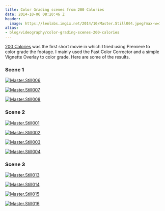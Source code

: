 ```yaml
---
title: Color Grading scenes from 200 Calories
date: 2014-10-06 08:20:46 Z
header:
  image: https://leolabs.imgix.net/2014/10/Master.Still004.jpeg?max-w=1920
alias:
- blog/videography/color-grading-scenes-200-calories
---
```


[200 Calories](/200-calories-created-during-the-2880-film-festival/ "200 Calories, created during the 2880 Film Festival") was the first short movie in which I tried using Premiere to color grade the footage. I mainly used the Fast Color Corrector and a simple Vignette Overlay to color grade. Here are some of the results.

### Scene 1

[![Master.Still006](https://leolabs.imgix.net/2014/10/Master.Still006.jpeg?max-w=700)](/assets/2014/10/Master.Still006.jpeg)

[![Master.Still007](https://leolabs.imgix.net/2014/10/Master.Still007.jpeg?max-w=700)](/assets/2014/10/Master.Still007.jpeg)

[![Master.Still008](https://leolabs.imgix.net/2014/10/Master.Still008.jpeg?max-w=700)](/assets/2014/10/Master.Still008.jpeg)

### Scene 2

[![Master.Still001](https://leolabs.imgix.net/2014/10/Master.Still001.jpeg?max-w=700)](/assets/2014/10/Master.Still001.jpeg)

[![Master.Still002](https://leolabs.imgix.net/2014/10/Master.Still002.jpeg?max-w=700)](/assets/2014/10/Master.Still002.jpeg)

[![Master.Still003](https://leolabs.imgix.net/2014/10/Master.Still003.jpeg?max-w=700)](/assets/2014/10/Master.Still003.jpeg)

[![Master.Still004](https://leolabs.imgix.net/2014/10/Master.Still004.jpeg?max-w=700)](/assets/2014/10/Master.Still004.jpeg)

### Scene 3

[![Master.Still013](https://leolabs.imgix.net/2014/10/Master.Still013.jpeg?max-w=700)](/assets/2014/10/Master.Still013.jpeg)

[![Master.Still014](https://leolabs.imgix.net/2014/10/Master.Still014.jpeg?max-w=700)](/assets/2014/10/Master.Still014.jpeg)

[![Master.Still015](https://leolabs.imgix.net/2014/10/Master.Still015.jpeg?max-w=700)](/assets/2014/10/Master.Still015.jpeg)

[![Master.Still016](https://leolabs.imgix.net/2014/10/Master.Still016.jpeg?max-w=700)](/assets/2014/10/Master.Still016.jpeg)
